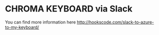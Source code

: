 # CHROMA KEYBOARD via Slack

You can find more information here
 http://hookscode.com/slack-to-azure-to-my-keyboard/